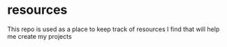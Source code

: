 # resources

This repo is used as a place to keep track of resources I find that will help me create my projects
